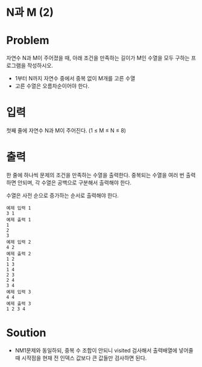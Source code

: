# N과 M (2)
# Problem
자연수 N과 M이 주어졌을 때, 아래 조건을 만족하는 길이가 M인 수열을 모두 구하는 프로그램을 작성하시오.

- 1부터 N까지 자연수 중에서 중복 없이 M개를 고른 수열
- 고른 수열은 오름차순이어야 한다.
# 입력
첫째 줄에 자연수 N과 M이 주어진다. (1 ≤ M ≤ N ≤ 8)

# 출력
한 줄에 하나씩 문제의 조건을 만족하는 수열을 출력한다. 중복되는 수열을 여러 번 출력하면 안되며, 각 수열은 공백으로 구분해서 출력해야 한다.

수열은 사전 순으로 증가하는 순서로 출력해야 한다.
```text
예제 입력 1 
3 1
예제 출력 1 
1
2
3
예제 입력 2 
4 2
예제 출력 2 
1 2
1 3
1 4
2 3
2 4
3 4
예제 입력 3 
4 4
예제 출력 3 
1 2 3 4
```
# Soution
- NM1문제와 동일하되, 중복 수 조합이 안되니 visited 검사해서 출력배열에 넣어줄 때 시작점을 현재 전 인덱스 값보다 큰 값들만 검사하면 된다. 